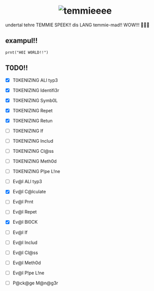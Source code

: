 <div align="center">

# ![temmieeee](https://f.asta.rs/image/logo/tem.png)

</div>
undertal tehre TEMMIE SPEEK!! dis LANG temmie-mad!! WOW!!! 🎉🐱✨

## exampul!!

```tem
prnt("H0I W0RLD!!")
```

## T0D0!!

- [x] T0KENIZING ALl typ3
- [x] T0KENIZING Identifi3r
- [x] T0KENIZING Symb0L
- [x] T0KENIZING Repet
- [x] T0KENIZING Retun
- [ ] T0KENIZING If
- [ ] T0KENIZING Includ
- [ ] T0KENIZING Cl@ss
- [ ] T0KENIZING Meth0d
- [ ] T0KENIZING P!pe L!ne

- [ ] Ev@l ALl typ3
- [x] Ev@l C@lculate
- [ ] Ev@l Prnt
- [ ] Ev@l Repet
- [x] Ev@l Bl0CK
- [ ] Ev@l If
- [ ] Ev@l Includ
- [ ] Ev@l Cl@ss
- [ ] Ev@l Meth0d
- [ ] Ev@l P!pe L!ne

- [ ] P@ck@ge M@n@g3r
